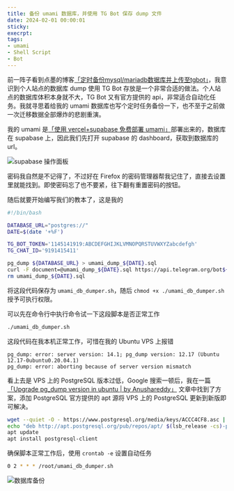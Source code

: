 ```yaml
---
title: 备份 umami 数据库，并使用 TG Bot 保存 dump 文件
date: 2024-02-01 00:00:01
sticky:
execrpt:
tags:
- umami
- Shell Script
- Bot
---
```


前一阵子看到点墨的博客[「定时备份mysql/mariadb数据库并上传至tgbot」](https://blog.m-l.cc/2023/11/09/ding-shi-bei-fen-mysql-mariadb-shu-ju-ku-bing-shang-chuan-zhi-tgbot/)，我意识到个人站点的数据库 dump 使用 TG Bot 存放是一个非常合适的做法。个人站点的数据库体积本身就不大，TG Bot 又有官方提供的 api，非常适合自动化任务。我就寻思着给我的 umami 数据库也写个定时任务备份一下，也不至于之前做一次迁移数据全部爆炸的悲剧重演。

我的 umami 是[「使用 vercel+supabase 免费部署 umami」](/2022/11/08/free-umami-deploy-plan/)部署出来的，数据库在 supabase 上，因此我们先打开 supabase 的 dashboard，获取到数据库的 url。

![supabase 操作面板](https://cdn.zhullyb.top/uploads/2024/08/12/65ba6aae157e6.webp)

密码我自然是不记得了，不过好在 Firefox 的密码管理器帮我记住了，直接去设置里就能找到。即使密码忘了也不要紧，往下翻有重置密码的按钮。

随后就要开始编写我们的教本了，这是我的

```bash
#!/bin/bash

DATABASE_URL="postgres://"
DATE=$(date '+%F')

TG_BOT_TOKEN='1145141919:ABCDEFGHIJKLVMNOPQRSTUVWXYZabcdefgh'
TG_CHAT_ID='9191415411'

pg_dump ${DATABASE_URL} > umami_dump_${DATE}.sql
curl -F document=@umami_dump_${DATE}.sql https://api.telegram.org/bot${TG_BOT_TOKEN}/sendDocument?chat_id=${TG_CHAT_ID}
rm umami_dump_${DATE}.sql
```

将这段代码保存为 `umami_db_dumper.sh`，随后 `chmod +x ./umami_db_dumper.sh` 授予可执行权限。

可以先在命令行中执行命令试一下这段脚本是否正常工作

```bash
./umami_db_dumper.sh
```

这段代码在我本机正常工作，可惜在我的 Ubuntu VPS 上报错

```
pg_dump: error: server version: 14.1; pg_dump version: 12.17 (Ubuntu 12.17-0ubuntu0.20.04.1)
pg_dump: error: aborting because of server version mismatch
```

看上去是 VPS 上的 PostgreSQL 版本过低，Google 搜索一顿后，我在一篇[「Upgrade pg_dump version in ubuntu | by Anushareddy」](https://devopsworld.medium.com/upgrade-pg-dump-version-in-ubuntu-545d691d4695) 文章中找到了方案，添加 PostgreSQL 官方提供的 apt 源将 VPS 上的 PostgreSQL 更新到新版即可解决。

```bash
wget --quiet -O - https://www.postgresql.org/media/keys/ACCC4CF8.asc | apt-key add -
echo "deb http://apt.postgresql.org/pub/repos/apt/ $(lsb_release -cs)-pgdg main" > /etc/apt/sources.list.d/pgdg.list
apt update
apt install postgresql-client
```

确保脚本正常工作后，使用 `crontab -e` 设置自动任务

```bash
0 2 * * * /root/umami_db_dumper.sh
```

![数据库备份](https://cdn.zhullyb.top/uploads/2024/08/12/65c79455b2e40.webp)
